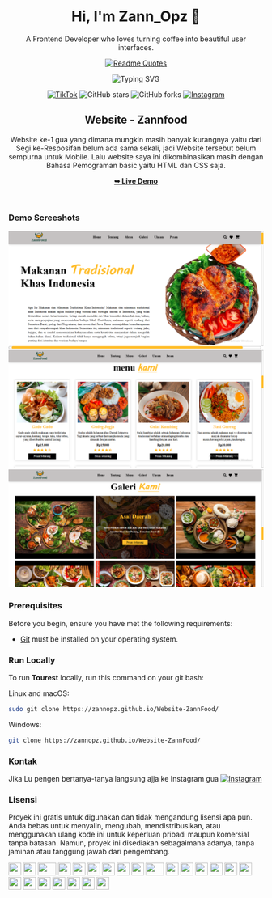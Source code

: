 <div align="center">
<h1 align="center">Hi, I'm Zann_Opz 👋</h1>
<p align="center">A Frontend Developer who loves turning coffee into beautiful user interfaces.</p>

<div align="center">
<a href="https://github.com/piyushsuthar/github-readme-quotes">
  <img src="https://quotes-github-readme.vercel.app/api?type=horizontal&theme=dark&quote=Ngoding%20Dulu,%20Jagonya%20Belakangan&author=ZannOpz&border=true&borderColor=00ff00" alt="Readme Quotes" />
</a>
</div>

<p align="center">
  <img src="https://readme-typing-svg.demolab.com?font=Fira+Code&size=20&pause=1000&center=true&vCenter=true&width=435&lines=Frontend+Developer;HTML+%7C+CSS+%7C+Javascript+Lover;Let's+build+cool+stuff+together!" alt="Typing SVG" />
</p>

  [![TikTok](https://img.shields.io/badge/TikTok-%40zannopz-000000?style=for-the-badge&logo=tiktok&logoColor=white)](https://www.tiktok.com/@zannopz?is_from_webapp=1&sender_device=pc)
  ![GitHub stars](https://img.shields.io/github/stars/codewithsadee/tourest?style=social)
  ![GitHub forks](https://img.shields.io/github/forks/codewithsadee/tourest?style=social)
[![Instagram](https://img.shields.io/badge/Instagram-%40zann__opz-E4405F?style=for-the-badge&logo=instagram&logoColor=white)](https://www.instagram.com/zann_opz/)


  <h2 align="center">Website - Zannfood</h2>

  Website ke-1 gua yang dimana mungkin masih banyak kurangnya yaitu dari Segi ke-Resposifan belum ada sama sekali, 
  jadi Website tersebut belum sempurna untuk Mobile.
  Lalu website saya ini dikombinasikan masih dengan Bahasa Pemograman basic yaitu HTML dan CSS saja.

  <a href="https://zannopz.github.io/Website-ZannFood/"><strong>➥ Live Demo</strong></a>

</div>

<br />

### Demo Screeshots

![Tourest Desktop Demo](./PNG/zannfood1.png "Desktop Demo")
![Tourest Desktop Demo](./PNG/zannfood2.png "Desktop Demo")
![Tourest Desktop Demo](./PNG/zannfood3.png "Desktop Demo")

### Prerequisites

Before you begin, ensure you have met the following requirements:

* [Git](https://git-scm.com/downloads "Download Git") must be installed on your operating system.

### Run Locally

To run **Tourest** locally, run this command on your git bash:

Linux and macOS:

```bash
sudo git clone https://zannopz.github.io/Website-ZannFood/
```

Windows:

```bash
git clone https://zannopz.github.io/Website-ZannFood/
```

### Kontak

Jika Lu pengen bertanya-tanya langsung ajja ke Instagram gua [![Instagram](https://img.shields.io/badge/Instagram-@zann__opz-E4405F?style=for-the-badge&logo=instagram&logoColor=white)](https://www.instagram.com/zann_opz/)


### Lisensi

Proyek ini gratis untuk digunakan dan tidak mengandung lisensi apa pun.
Anda bebas untuk menyalin, mengubah, mendistribusikan, atau menggunakan ulang kode ini untuk keperluan pribadi maupun komersial tanpa batasan. Namun, proyek ini disediakan sebagaimana adanya, tanpa jaminan atau tanggung jawab dari pengembang.

<div align="">
    <img src="https://cultofthepartyparrot.com/parrots/hd/githubparrot.gif" width="25" height="25"/>
    <img src="https://cultofthepartyparrot.com/flags/hd/iranparrot.gif" width="25" height="25"/>
    <img src="https://cultofthepartyparrot.com/parrots/asyncparrot.gif" width="36" height="25"/>
    <img src="https://cultofthepartyparrot.com/parrots/hd/60fpsparrot.gif" width="25" height="25"/>
    <img src="https://cultofthepartyparrot.com/parrots/hd/jumpingparrot.gif" width="25" height="25"/>
    <img src="https://cultofthepartyparrot.com/parrots/hd/opensourceparrot.gif" width="25" height="25"/>
    <img src="https://cultofthepartyparrot.com/parrots/hd/dealwithitnowparrot.gif" width="25" height="25"/>
    <img src="https://cultofthepartyparrot.com/parrots/hd/hypnoparrotlight.gif" width="25" height="25"/>
    <img src="https://cultofthepartyparrot.com/parrots/databaseparrot.gif" width="25" height="25"/>
    <img src="https://cultofthepartyparrot.com/parrots/fixparrot.gif" width="36" height="25"/>
    <img src="https://cultofthepartyparrot.com/parrots/hd/laptop_parrot.gif" width="25" height="25"/>
    <img src="https://cultofthepartyparrot.com/parrots/hd/spinningparrot.gif" width="25" height="25"/>
    <img src="https://cultofthepartyparrot.com/parrots/hd/levitationparrot.gif" width="25" height="25"/>
    <img src="https://cultofthepartyparrot.com/parrots/hd/meldparrot.gif" width="25" height="25"/>
    <img src="https://cultofthepartyparrot.com/parrots/slomoparrot.gif" width="25" height="25"/>
    <img src="https://cultofthepartyparrot.com/parrots/hd/moonwalkingparrot.gif" width="25" height="25"/>
    <img src="https://cultofthepartyparrot.com/parrots/hd/stableparrot.gif" width="25" height="25"/>
    <img src="https://cultofthepartyparrot.com/parrots/hd/scienceparrot.gif" width="25" height="25"/>
    <img src="https://cultofthepartyparrot.com/parrots/hd/pirateparrot.gif" width="25" height="25"/>
    <img src="https://cultofthepartyparrot.com/parrots/hd/footballparrot.gif" width="25" height="25"/>
    <img src="https://cultofthepartyparrot.com/parrots/hd/illuminatiparrot.gif" width="25" height="25"/>
    <img src="https://cultofthepartyparrot.com/parrots/hd/hypnoparrotdark.gif" width="25" height="25"/>
    <img src="https://cultofthepartyparrot.com/parrots/hd/mustacheparrot.gif" width="25" height="25"/>
</div>
<br><br>





